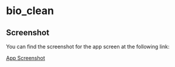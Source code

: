 # bio_clean

## Screenshot

You can find the screenshot for the app screen at the following link:

[App Screenshot](https://drive.google.com/drive/folders/1CpPH8Lhua4QILe7Kk9g70qobYMybCrbn?usp=drive_link)

